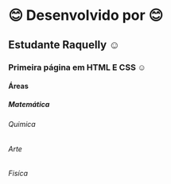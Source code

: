 # :blush: Desenvolvido por :blush:
## Estudante Raquelly :relaxed:
### Primeira página em HTML E CSS :relaxed:
#### Áreas 
##### Matemática
###### Quimica
###### Arte
###### Fisíca
